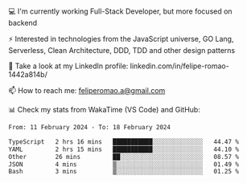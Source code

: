 💻 I'm currently working Full-Stack Developer, but more focused on backend

⚡ Interested in technologies from the JavaScript universe, GO Lang, Serverless, Clean Architecture, DDD, TDD and other design patterns

👥 Take a look at my LinkedIn profile: linkedin.com/in/felipe-romao-1442a814b/

📫 How to reach me: feliperomao.a@gmail.com

📊 Check my stats from WakaTime (VS Code) and GitHub:

<!--START_SECTION:waka-->

```txt
From: 11 February 2024 - To: 18 February 2024

TypeScript   2 hrs 16 mins   ███████████░░░░░░░░░░░░░░   44.47 %
YAML         2 hrs 15 mins   ███████████░░░░░░░░░░░░░░   44.10 %
Other        26 mins         ██░░░░░░░░░░░░░░░░░░░░░░░   08.57 %
JSON         4 mins          ▒░░░░░░░░░░░░░░░░░░░░░░░░   01.49 %
Bash         3 mins          ▒░░░░░░░░░░░░░░░░░░░░░░░░   01.25 %
```

<!--END_SECTION:waka-->
